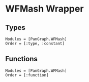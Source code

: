 # WFMash Wrapper

## Types
```@autodocs
Modules = [PanGraph.WFMash]
Order = [:type, :constant]
```

## Functions
```@autodocs
Modules = [PanGraph.WFMash]
Order = [:function]
```
